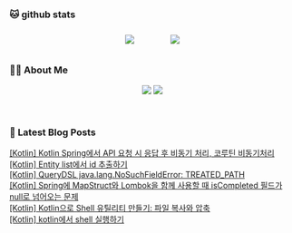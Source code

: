 
###  🐱 github stats  

<div id="main" align="center">
    <img src="https://github-readme-stats.vercel.app/api?username=peterica&count_private=true&show_icons=true&theme=radical"
        style="height: auto; margin-left: 20px; margin-right: 20px; padding: 10px;"/>
    <img src="https://github-readme-stats.vercel.app/api/top-langs/?username=peterica&layout=compact"   
        style="height: auto; margin-left: 20px; margin-right: 20px; padding: 10px;"/>
</div>

###  💁‍♀️ About Me  
<p align="center">
    <a href="https://peterica.tistory.com/"><img src="https://img.shields.io/badge/Blog-FF5722?style=flat-square&logo=Blogger&logoColor=white"/></a>
    <a href="mailto:ilovefran.ofm@gmail.com"><img src="https://img.shields.io/badge/Gmail-d14836?style=flat-square&logo=Gmail&logoColor=white&link=ilovefran.ofm@gmail.com"/></a>
</p>

<br>

### 📕 Latest Blog Posts   

<a href ="https://peterica.tistory.com/714"> [Kotlin] Kotlin Spring에서 API 요청 시 응답 후 비동기 처리, 코루틴 비동기처리 </a> <br><a href ="https://peterica.tistory.com/713"> [Kotlin] Entity list에서 id 추출하기 </a> <br><a href ="https://peterica.tistory.com/710"> [Kotlin] QueryDSL java.lang.NoSuchFieldError: TREATED_PATH </a> <br><a href ="https://peterica.tistory.com/711"> [Kotlin] Spring에 MapStruct와 Lombok을 함께 사용할 때 isCompleted 필드가 null로 넘어오는 문제 </a> <br><a href ="https://peterica.tistory.com/709"> [Kotlin] Kotlin으로 Shell 유틸리티 만들기: 파일 복사와 압축 </a> <br><a href ="https://peterica.tistory.com/708"> [Kotlin] kotlin에서 shell 실행하기 </a> <br>